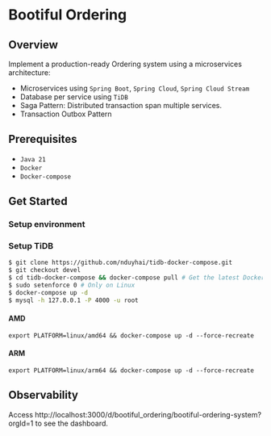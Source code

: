 # Bootiful Ordering

## Overview

Implement a production-ready Ordering system using a microservices architecture:

- Microservices using `Spring Boot`, `Spring Cloud`, `Spring Cloud Stream`
- Database per service using `TiDB`
- Saga Pattern: Distributed transaction span multiple services.
- Transaction Outbox Pattern

## Prerequisites

- `Java 21`
- `Docker`
- `Docker-compose`


## Get Started

### Setup environment


### Setup TiDB

```bash
$ git clone https://github.com/nduyhai/tidb-docker-compose.git
$ git checkout devel
$ cd tidb-docker-compose && docker-compose pull # Get the latest Docker images
$ sudo setenforce 0 # Only on Linux
$ docker-compose up -d
$ mysql -h 127.0.0.1 -P 4000 -u root
```

#### AMD

```shell
export PLATFORM=linux/amd64 && docker-compose up -d --force-recreate
```
#### ARM

```shell
export PLATFORM=linux/arm64 && docker-compose up -d --force-recreate
```

## Observability

Access http://localhost:3000/d/bootiful_ordering/bootiful-ordering-system?orgId=1 to see the dashboard.
